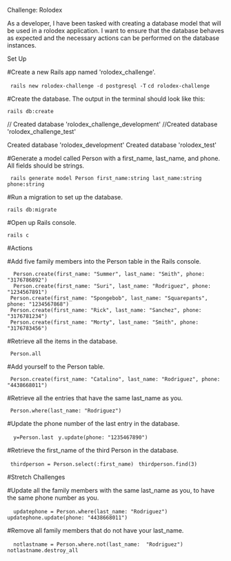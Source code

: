 Challenge: Rolodex

As a developer, I have been tasked with creating a database model that will be used in a rolodex application. I want to ensure that the database behaves as expected and the necessary actions can be performed on the database instances.

Set Up

#Create a new Rails app named 'rolodex_challenge'.

  `` rails new rolodex-challenge -d postgresql -T``
  `` cd rolodex-challenge ``

#Create the database. The output in the terminal should look like this:

   ``rails db:create``

// Created database 'rolodex_challenge_development'
//Created database 'rolodex_challenge_test'

Created database 'rolodex_development'
Created database 'rolodex_test'

#Generate a model called Person with a first_name, last_name, and phone. All fields should be strings.

 `` rails generate model Person first_name:string last_name:string phone:string``

#Run a migration to set up the database.

  ``rails db:migrate``

#Open up Rails console.

  ``rails c``


#Actions

#Add five family members into the Person table in the Rails console.
```
  Person.create(first_name: "Summer", last_name: "Smith", phone: "3176786892")
  Person.create(first_name: "Suri", last_name: "Rodriguez", phone: "1234567891")
 Person.create(first_name: "Spongebob", last_name: "Squarepants", phone: "1234567868")
 Person.create(first_name: "Rick", last_name: "Sanchez", phone: "3176781234")
 Person.create(first_name: "Morty", last_name: "Smith", phone: "3176783456")
 ```

#Retrieve all the items in the database.

 `` Person.all``

#Add yourself to the Person table.

 `` Person.create(first_name: "Catalino", last_name: "Rodriguez", phone: "4438668011")``

#Retrieve all the entries that have the same last_name as you.

 `` Person.where(last_name: "Rodriguez")``

#Update the phone number of the last entry in the database.

``  y=Person.last``
 `` y.update(phone: "1235467890")``

#Retrieve the first_name of the third Person in the database.

 `` thirdperson = Person.select(:first_name)``
 `` thirdperson.find(3)``


#Stretch Challenges

#Update all the family members with the same last_name as you, to have the same phone number as you.

``  updatephone = Person.where(last_name: "Rodriguez")``
 `` updatephone.update(phone: "4438668011")``

#Remove all family members that do not have your last_name.

``  notlastname = Person.where.not(last_name:  "Rodriguez")``
 `` notlastname.destroy_all``
